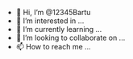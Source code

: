 - 👋 Hi, I’m @12345Bartu
- 👀 I’m interested in ...
- 🌱 I’m currently learning ...
- 💞️ I’m looking to collaborate on ...
- 📫 How to reach me ...

<!---
12345Bartu/12345Bartu is a ✨ special ✨ repository because its `README.md` (this file) appears on your GitHub profile.
You can click the Preview link to take a look at your changes.
--->
